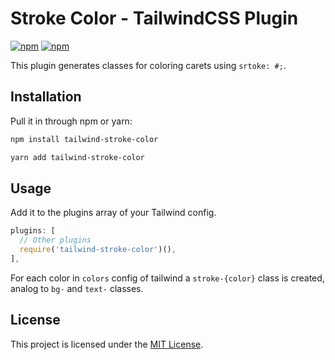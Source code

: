 # Stroke Color - TailwindCSS Plugin

[![npm](https://img.shields.io/npm/v/tailwind-stroke-color.svg?style=flat-square)](https://www.npmjs.com/package/tailwind-stroke-color)
[![npm](https://img.shields.io/npm/dt/tailwind-stroke-color.svg?style=flat-square)](https://www.npmjs.com/package/tailwind-stroke-color)

This plugin generates classes for coloring carets using `srtoke: #;`.

## Installation

Pull it in through npm or yarn:

```bash
npm install tailwind-stroke-color
```

```bash
yarn add tailwind-stroke-color
```

## Usage

Add it to the plugins array of your Tailwind config.

```js
plugins: [
  // Other plugins
  require('tailwind-stroke-color')(),
],
```

For each color in `colors` config of tailwind a `stroke-{color}` class is created, analog to `bg-` and `text-` classes.

## License

This project is licensed under the [MIT License](https://opensource.org/licenses/MIT).